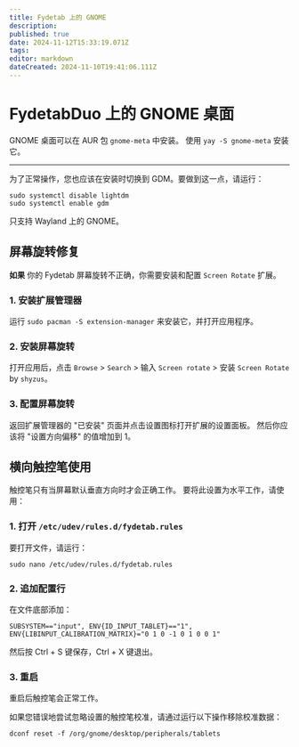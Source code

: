 ```yaml
---
title: Fydetab 上的 GNOME
description:
published: true
date: 2024-11-12T15:33:19.071Z
tags:
editor: markdown
dateCreated: 2024-11-10T19:41:06.111Z
---
```


# FydetabDuo 上的 GNOME 桌面

GNOME 桌面可以在 AUR 包 `gnome-meta` 中安装。
使用 `yay -S gnome-meta` 安装它。

---

为了正常操作，您也应该在安装时切换到 GDM。要做到这一点，请运行：

```
sudo systemctl disable lightdm
sudo systemctl enable gdm
```

只支持 Wayland 上的 GNOME。

## 屏幕旋转修复

**如果** 你的 Fydetab 屏幕旋转不正确，你需要安装和配置 `Screen Rotate` 扩展。

### 1. 安装扩展管理器

运行 `sudo pacman -S extension-manager` 来安装它，并打开应用程序。

### 2. 安装屏幕旋转

打开应用后，点击 `Browse` > `Search` > 输入 `Screen rotate` > 安装 `Screen Rotate` by `shyzus`。

### 3. 配置屏幕旋转

返回扩展管理器的 "已安装" 页面并点击设置图标打开扩展的设置面板。
然后你应该将 "设置方向偏移" 的值增加到 1。

## 横向触控笔使用

触控笔只有当屏幕默认垂直方向时才会正确工作。
要将此设置为水平工作，请使用：

### 1. 打开 `/etc/udev/rules.d/fydetab.rules`

要打开文件，请运行：

```
sudo nano /etc/udev/rules.d/fydetab.rules
```

### 2. 追加配置行

在文件底部添加：

```
SUBSYSTEM=="input", ENV{ID_INPUT_TABLET}=="1", ENV{LIBINPUT_CALIBRATION_MATRIX}="0 1 0 -1 0 1 0 0 1"
```

然后按 Ctrl + S 键保存，Ctrl + X 键退出。

### 3. 重启

重启后触控笔会正常工作。

如果您错误地尝试忽略设置的触控笔校准，请通过运行以下操作移除校准数据：

```
dconf reset -f /org/gnome/desktop/peripherals/tablets
```